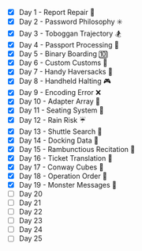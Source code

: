 - [x] Day 1 - Report Repair :wrench:
- [x] Day 2 - Password Philosophy  :eight_spoked_asterisk:
- [x] Day 3 - Toboggan Trajectory :snowboarder:
- [x] Day 4 - Passport Processing :passport_control:
- [x] Day 5 - Binary Boarding :keycap_ten:
- [x] Day 6 - Custom Customs :customs:
- [x] Day 7 - Handy Haversacks :baggage_claim:
- [x] Day 8 - Handheld Halting :video_game:
- [x] Day 9 - Encoding Error :x:
- [x] Day 10 - Adapter Array :battery:
- [x] Day 11 - Seating System :seat:
- [x] Day 12 - Rain Risk :umbrella:
- [x] Day 13 - Shuttle Search :bus:
- [x] Day 14 - Docking Data :electric_plug:
- [x] Day 15 - Rambunctious Recitation :thinking:
- [x] Day 16 - Ticket Translation :ticket:
- [x] Day 17 - Conway Cubes :black_square_button:
- [x] Day 18 - Operation Order :1234:
- [x] Day 19 - Monster Messages :dragon_face:
- [ ] Day 20
- [ ] Day 21
- [ ] Day 22
- [ ] Day 23
- [ ] Day 24
- [ ] Day 25